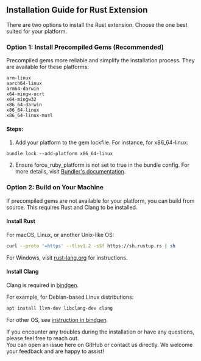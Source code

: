 ## Installation Guide for Rust Extension

There are two options to install the Rust extension. Choose the one best suited for your platform.

### Option 1: Install Precompiled Gems (Recommended)

Precompiled gems more reliable and simplify the installation process.
They are available for these platforms:

```
arm-linux
aarch64-linux
arm64-darwin
x64-mingw-ucrt
x64-mingw32
x86_64-darwin
x86_64-linux
x86_64-linux-musl
```

#### Steps:

1. Add your platform to the gem lockfile. For instance, for x86_64-linux:

```
bundle lock --add-platform x86_64-linux
```

2. Ensure force_ruby_platform is not set to true in the bundle config.
   For more details, visit [Bundler's documentation]((https://bundler.io/v2.5/man/bundle-lock.1.html#SUPPORTING-OTHER-PLATFORMS)).

### Option 2: Build on Your Machine

If precompiled gems are not available for your platform, you can build from source. This requires Rust and Clang to be installed.

#### Install Rust

For macOS, Linux, or another Unix-like OS:

```sh
curl --proto '=https' --tlsv1.2 -sSf https://sh.rustup.rs | sh
```

For Windows, visit [rust-lang.org](https://forge.rust-lang.org/infra/other-installation-methods.html#other-ways-to-install-rustup) for instructions.

#### Install Clang

Clang is required in [bindgen](https://github.com/rust-lang/rust-bindgen).

For example, for Debian-based Linux distributions:

```sh
apt install llvm-dev libclang-dev clang
```

For other OS, see [instruction in bindgen](https://rust-lang.github.io/rust-bindgen/requirements.html).

If you encounter any troubles during the installation or have any questions, please feel free to reach out.  
You can open an issue here on GitHub or contact us directly. We welcome your feedback and are happy to assist!
